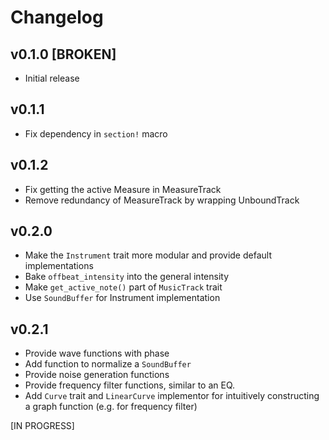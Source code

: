 # Changelog

## v0.1.0 [BROKEN]

- Initial release

## v0.1.1

- Fix dependency in `section!` macro

## v0.1.2

- Fix getting the active Measure in MeasureTrack
- Remove redundancy of MeasureTrack by wrapping UnboundTrack

## v0.2.0

- Make the `Instrument` trait more modular and provide default implementations
- Bake `offbeat_intensity` into the general intensity
- Make `get_active_note()` part of `MusicTrack` trait
- Use `SoundBuffer` for Instrument implementation

## v0.2.1

- Provide wave functions with phase
- Add function to normalize a `SoundBuffer`
- Provide noise generation functions
- Provide frequency filter functions, similar to an EQ.
- Add `Curve` trait and `LinearCurve` implementor for intuitively constructing a
graph function (e.g. for frequency filter)

[IN PROGRESS]
